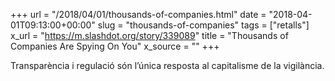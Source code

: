 +++
url = "/2018/04/01/thousands-of-companies.html"
date = "2018-04-01T09:13:00+00:00"
slug = "thousands-of-companies"
tags = ["retalls"]
x_url = "https://m.slashdot.org/story/339089"
title = "Thousands of Companies Are Spying On You"
x_source = ""
+++


Transparència i regulació són l’única resposta al capitalisme de la vigilància.

